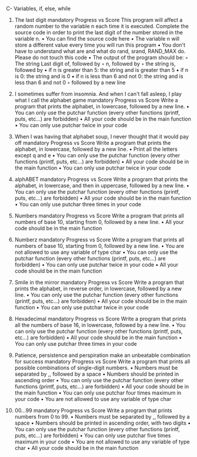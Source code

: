 C- Variables, if, else, while

1. The last digit mandatory
Progress vs Score
This program will affect a random number to the variable n each time it is executed. Complete the source code in order to print the last digit of the number stored in the variable n.
	•	You can find the source code here
	•	The variable n will store a different value every time you will run this program
	•	You don't have to understand what are and what do rand, srand, RAND_MAX do. Please do not touch this code
	•	The output of the program should be:
	◦	The string Last digit of, followed by
	◦	n, followed by
	◦	the string is, followed by
	▪	if n is greater than 5: the string and is greater than 5
	▪	if n is 0: the string and is 0
	▪	if n is less than 6 and not 0: the string and is less than 6 and not 0
	◦	followed by a new line
2. I sometimes suffer from insomnia. And when I can't fall asleep, I play what I call the alphabet game mandatory
Progress vs Score
Write a program that prints the alphabet, in lowercase, followed by a new line.
	•	You can only use the putchar function (every other functions (printf, puts, etc...) are forbidden)
	•	All your code should be in the main function
	•	You can only use putchar twice in your code

3. When I was having that alphabet soup, I never thought that it would pay off mandatory
Progress vs Score
Write a program that prints the alphabet, in lowercase, followed by a new line.
	•	Print all the letters except q and e
	•	You can only use the putchar function (every other functions (printf, puts, etc...) are forbidden)
	•	All your code should be in the main function
	•	You can only use putchar twice in your code

4. alphABET mandatory
Progress vs Score
Write a program that prints the alphabet, in lowercase, and then in uppercase, followed by a new line.
	•	You can only use the putchar function (every other functions (printf, puts, etc...) are forbidden)
	•	All your code should be in the main function
	•	You can only use putchar three times in your code


5. Numbers mandatory
Progress vs Score
Write a program that prints all numbers of base 10, starting from 0, followed by a new line.
	•	All your code should be in the main function

6. Numberz mandatory
Progress vs Score
Write a program that prints all numbers of base 10, starting from 0, followed by a new line.
	•	You are not allowed to use any variable of type char
	•	You can only use the putchar function (every other functions (printf, puts, etc...) are forbidden)
	•	You can only use putchar twice in your code
	•	All your code should be in the main function

7. Smile in the mirror mandatory
Progress vs Score
Write a program that prints the alphabet, in reverse order, in lowercase, followed by a new line.
	•	You can only use the putchar function (every other functions (printf, puts, etc...) are forbidden)
	•	All your code should be in the main function
	•	You can only use putchar twice in your code

8. Hexadecimal mandatory
Progress vs Score
Write a program that prints all the numbers of base 16, in lowercase, followed by a new line.
	•	You can only use the putchar function (every other functions (printf, puts, etc...) are forbidden)
	•	All your code should be in the main function
	•	You can only use putchar three times in your code

9. Patience, persistence and perspiration make an unbeatable combination for success mandatory
Progress vs Score
Write a program that prints all possible combinations of single-digit numbers.
	•	Numbers must be separated by ,, followed by a space
	•	Numbers should be printed in ascending order
	•	You can only use the putchar function (every other functions (printf, puts, etc...) are forbidden)
	•	All your code should be in the main function
	•	You can only use putchar four times maximum in your code
	•	You are not allowed to use any variable of type char

10. 00...99 mandatory
Progress vs Score
Write a program that prints numbers from 0 to 99.
	•	Numbers must be separated by ,, followed by a space
	•	Numbers should be printed in ascending order, with two digits
	•	You can only use the putchar function (every other functions (printf, puts, etc...) are forbidden)
	•	You can only use putchar five times maximum in your code
	•	You are not allowed to use any variable of type char
	•	All your code should be in the main function


